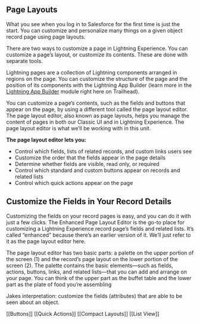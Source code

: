## Page Layouts

What you see when you log in to Salesforce for the first time is just the start. You can customize and personalize many things on a given object record page using page layouts.

There are two ways to customize a page in Lightning Experience. You can customize a page’s layout, or customize its contents. These are done with separate tools.

Lightning pages are a collection of Lightning components arranged in regions on the page. You can customize the structure of the page and the position of its components with the Lightning App Builder (learn more in the [Lightning App Builder](https://trailhead.salesforce.com/modules/lightning_app_builder) module right here on Trailhead).

You can customize a page’s contents, such as the fields and buttons that appear on the page, by using a different tool called the page layout editor. The page layout editor, also known as page layouts, helps you manage the content of pages in both our Classic UI and in Lightning Experience. The page layout editor is what we’ll be working with in this unit.

**The page layout editor lets you:**
-   Control which fields, lists of related records, and custom links users see
-   Customize the order that the fields appear in the page details
-   Determine whether fields are visible, read only, or required
-   Control which standard and custom buttons appear on records and related lists
-   Control which quick actions appear on the page

## Customize the Fields in Your Record Details

Customizing the fields on your record pages is easy, and you can do it with just a few clicks. The Enhanced Page Layout Editor is the go-to place for customizing a Lightning Experience record page’s fields and related lists. It’s called “enhanced” because there’s an earlier version of it. We’ll just refer to it as the page layout editor here.

The page layout editor has two basic parts: a palette on the upper portion of the screen (1) and the record’s page layout on the lower portion of the screen (2). The palette contains the basic elements—such as fields, actions, buttons, links, and related lists—that you can add and arrange on your page. You can think of the upper part as the buffet table and the lower part as the plate of food you’re assembling


Jakes interpretation: customize the fields (attributes) that are able to be seen about an object. 


[[Buttons]]
[[Quick Actions]]
[[Compact Layouts]]
[[List View]]

